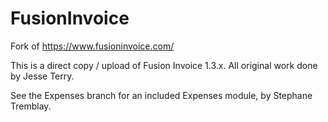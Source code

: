 FusionInvoice
=============

Fork of https://www.fusioninvoice.com/


This is a direct copy / upload of Fusion Invoice 1.3.x.  All original work done by Jesse Terry.

See the Expenses branch for an included Expenses module, by Stephane Tremblay.
